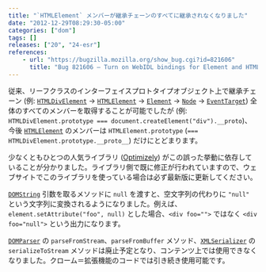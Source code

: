 ```yaml
---
title: "`HTMLElement` メンバーが継承チェーンのすべてに継承されなくなりました"
date: "2012-12-29T08:29:30-05:00"
categories: ["dom"]
tags: []
releases: ["20", "24-esr"]
references:
    - url: "https://bugzilla.mozilla.org/show_bug.cgi?id=821606"
      title: "Bug 821606 – Turn on WebIDL bindings for Element and HTMLElement"
---
```

従来、リーフクラスのインターフェイスプロトタイプオブジェクト上で継承チェーン (例: [`HTMLDivElement`](https://developer.mozilla.org/docs/Web/API/HTMLDivElement) → [`HTMLElement`](https://developer.mozilla.org/docs/Web/API/HTMLElement) → [`Element`](https://developer.mozilla.org/docs/Web/API/Element) → [`Node`](https://developer.mozilla.org/docs/Web/API/Node) → [`EventTarget`](https://developer.mozilla.org/docs/Web/API/EventTarget)) 全体のすべてのメンバーを取得することが可能でしたが (例: `HTMLDivElement.prototype === document.createElement("div").__proto`)、今後 [`HTMLElement`](https://developer.mozilla.org/docs/Web/API/HTMLElement) のメンバーは `HTMLElement.prototype` (`=== HTMLDivElement.prototype.__proto__`) だけにとどまります。

少なくともひとつの人気ライブラリ ([Optimizely](https://www.optimizely.com/)) がこの誤った挙動に依存していることが分かりました。ライブラリ側で既に修正が行われていますので、ウェブサイトでこのライブラリを使っている場合は必ず最新版に更新してください。

[`DOMString`](https://developer.mozilla.org/docs/DOM/DOMString) 引数を取るメソッドに `null` を渡すと、空文字列の代わりに `"null"` という文字列に変換されるようになりました。例えば、`element.setAttribute("foo", null)` とした場合、`<div foo="">` ではなく `<div foo="null">` という出力になります。

[`DOMParser`](https://developer.mozilla.org/docs/DOM/DOMParser) の `parseFromStream`、`parseFromBuffer` メソッド、[`XMLSerializer`](https://developer.mozilla.org/docs/XMLSerializer) の `serializeToStream` メソッドは廃止予定となり、コンテンツ上では使用できなくなりました。クローム＝拡張機能のコードでは引き続き使用可能です。
